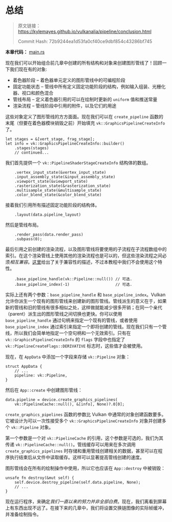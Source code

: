 # 总结

> 原文链接：<https://kylemayes.github.io/vulkanalia/pipeline/conclusion.html>
>
> Commit Hash: 72b9244ea1d53fa0cf40ce9dbf854c43286bf745

**本章代码：** [main.rs](https://github.com/chuigda/Vulkan-Tutorial-Rust-CN/tree/master/src/12_graphics_pipeline_complete.rs)

现在我们可以开始组合前几章中创建的所有结构和对象来创建图形管线了！回顾一下我们现在有的对象:

* 着色器阶段 &ndash; 着色器单元定义的图形管线中的可编程阶段
* 固定功能状态 &ndash; 管线中所有定义固定功能阶段的结构，例如输入组装、光栅化器、视口和颜色混合
* 管线布局 &ndash; 定义着色器引用的可以在绘制时更新的 `uniform` 值和推送常量
* 渲染流程 &ndash; 管线阶段中引用的附件，以及它们的用途

这些对象定义了图形管线的方方面面。现在我们可以在 `create_pipeline` 函数的末尾（但要在着色器模块销毁之前）开始填充 `vk::GraphicsPipelineCreateInfo` 了。

```rust,noplaypen
let stages = &[vert_stage, frag_stage];
let info = vk::GraphicsPipelineCreateInfo::builder()
    .stages(stages)
    // continued...
```

我们首先提供一个 `vk::PipelineShaderStageCreateInfo` 结构体的数组。

```rust,noplaypen
    .vertex_input_state(&vertex_input_state)
    .input_assembly_state(&input_assembly_state)
    .viewport_state(&viewport_state)
    .rasterization_state(&rasterization_state)
    .multisample_state(&multisample_state)
    .color_blend_state(&color_blend_state)
```

接着我们引用所有描述固定功能阶段的结构体。

```rust,noplaypen
    .layout(data.pipeline_layout)
```

然后是管线布局。

```rust,noplaypen
    .render_pass(data.render_pass)
    .subpass(0);
```

最后引用之前创建的渲染流程，以及图形管线将要使用的子流程在子流程数组中的索引。在这个渲染管线上使用其他的渲染流程也是可以的，但这些渲染流程之间必须*相互兼容*。[这里](https://www.khronos.org/registry/vulkan/specs/1.2/html/vkspec.html#renderpass-compatibility)给出了关于兼容性的描述，不过本教程中我们不会使用这个特性。

```rust,noplaypen
    .base_pipeline_handle(vk::Pipeline::null()) // 可选.
    .base_pipeline_index(-1)                    // 可选.
```

实际上还有两个参数：`base_pipeline_handle` 和 `base_pipeline_index`。Vulkan 允许你派生一个现有的图形管线来创建新的图形管线。管线派生的意义在于，如果新的管线和旧的管线有很多相似之处，这样做就能减少很多开销；在同一个亲代（parent）派生出的图形管线之间切换也更快。你可以使用 `base_pipeline_handle` 通过句柄来指定一个现有的管线，或者使用 `base_pipeline_index` 通过索引来指定一个即将创建的管线。现在我们只有一个管线，所以我们会简单地指定一个空句柄和一个无效索引。只有在 `vk::GraphicsPipelineCreateInfo` 的 `flags` 字段中也指定了 `vk::PipelineCreateFlags::DERIVATIVE` 标志时，这些值才会被使用。

现在，在 `AppData` 中添加一个字段来存储 `vk::Pipeline` 对象：

```rust,noplaypen
struct AppData {
    // ...
    pipeline: vk::Pipeline,
}
```

然后在 `App::create` 中创建图形管线：

```rust,noplaypen
data.pipeline = device.create_graphics_pipelines(
    vk::PipelineCache::null(), &[info], None)?.0[0];
```

`create_graphics_pipelines` 函数的参数比 Vulkan 中通常的对象创建函数要多。它被设计为可以一次性接受多个 `vk::GraphicsPipelineCreateInfo` 对象并创建多个 `vk::Pipeline` 对象。

第一个参数是一个对 `vk::PipelineCache` 的引用，这个参数是可选的，我们为其传递 `vk::PipelineCache::null()`。管线缓存可以用来在多次调用 `create_graphics_pipelines` 时存储和重用管线创建相关的数据，甚至可以在程序执行结束后从文件中读取缓存。这样可以显著提高管线创建的速度。

图形管线会在所有的绘制操作中使用，所以它也应该在 `App::destroy` 中被销毁：

```rust,noplaypen
unsafe fn destroy(&mut self) {
    self.device.destroy_pipeline(self.data.pipeline, None);
    // ...
}
```

现在运行程序，来确定*我们一直以来的努力并非全部白费*。现在，我们离看到屏幕上有东西出现不远了。在接下来的几章中，我们将设置交换链图像的实际帧缓冲，并准备绘制指令。

